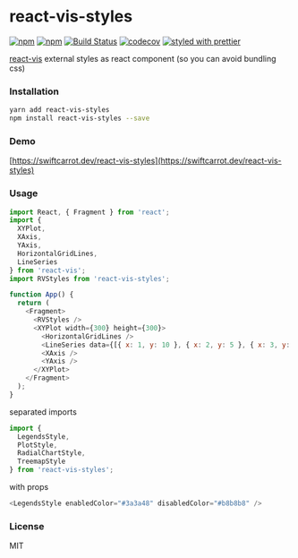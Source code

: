 # react-vis-styles

[![npm](https://img.shields.io/npm/v/react-vis-styles.svg)](https://www.npmjs.com/package/react-vis-styles)
[![npm](https://img.shields.io/npm/dm/react-vis-styles.svg)](https://www.npmjs.com/package/react-vis-styles)
[![Build Status](https://travis-ci.org/swiftcarrot/react-vis-styles.svg?branch=master)](https://travis-ci.org/swiftcarrot/react-vis-styles)
[![codecov](https://codecov.io/gh/swiftcarrot/react-vis-styles/branch/master/graph/badge.svg)](https://codecov.io/gh/swiftcarrot/react-vis-styles)
[![styled with prettier](https://img.shields.io/badge/styled_with-prettier-ff69b4.svg)](https://github.com/prettier/prettier)

[react-vis](https://github.com/uber/react-vis) external styles as react component (so you can avoid bundling css)

### Installation

```sh
yarn add react-vis-styles
npm install react-vis-styles --save
```

### Demo

[https://swiftcarrot.dev/react-vis-styles](https://swiftcarrot.dev/react-vis-styles)

### Usage

```javascript
import React, { Fragment } from 'react';
import {
  XYPlot,
  XAxis,
  YAxis,
  HorizontalGridLines,
  LineSeries
} from 'react-vis';
import RVStyles from 'react-vis-styles';

function App() {
  return (
    <Fragment>
      <RVStyles />
      <XYPlot width={300} height={300}>
        <HorizontalGridLines />
        <LineSeries data={[{ x: 1, y: 10 }, { x: 2, y: 5 }, { x: 3, y: 15 }]} />
        <XAxis />
        <YAxis />
      </XYPlot>
    </Fragment>
  );
}
```

separated imports

```javascript
import {
  LegendsStyle,
  PlotStyle,
  RadialChartStyle,
  TreemapStyle
} from 'react-vis-styles';
```

with props

```javascript
<LegendsStyle enabledColor="#3a3a48" disabledColor="#b8b8b8" />
```

### License

MIT

